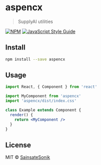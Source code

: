 # aspencx

> SupplyAI utilities

[![NPM](https://img.shields.io/npm/v/aspencx.svg)](https://www.npmjs.com/package/aspencx) [![JavaScript Style Guide](https://img.shields.io/badge/code_style-standard-brightgreen.svg)](https://standardjs.com)

## Install

```bash
npm install --save aspencx
```

## Usage

```jsx
import React, { Component } from 'react'

import MyComponent from 'aspencx'
import 'aspencx/dist/index.css'

class Example extends Component {
  render() {
    return <MyComponent />
  }
}
```

## License

MIT © [SainsateSonik](https://github.com/SainsateSonik)

